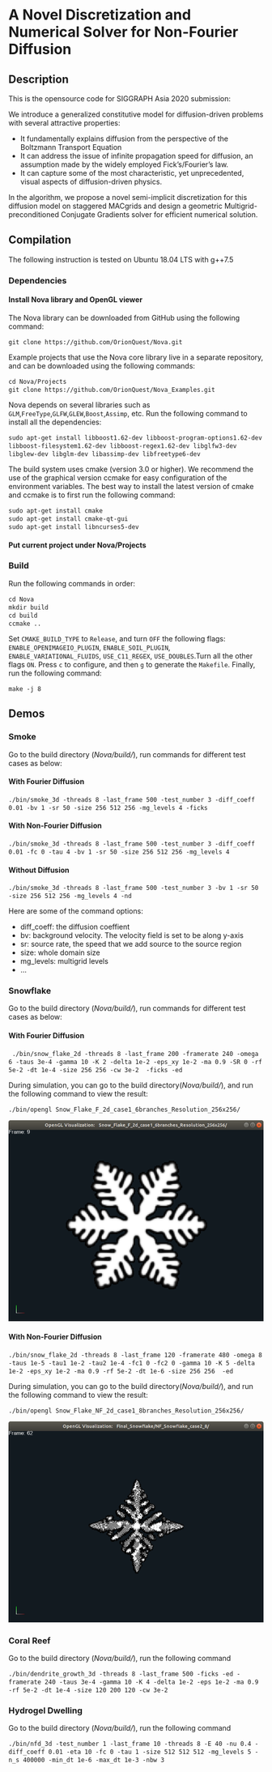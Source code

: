# A Novel Discretization and Numerical Solver for Non-Fourier Diffusion

## Description

This is the opensource code for SIGGRAPH Asia 2020 submission:

We introduce a generalized constitutive model for diffusion-driven problems with several attractive properties:
- It fundamentally explains diffusion from the perspective of the Boltzmann Transport Equation  
- It can address the issue of infinite propagation speed for diffusion, an assumption made by the widely employed Fick’s/Fourier’s law.
- It can capture some of the most characteristic, yet unprecedented, visual aspects of diffusion-driven physics.

In the algorithm, we propose a novel semi-implicit discretization for this diffusion model on staggered MACgrids and design a geometric Multigrid-preconditioned Conjugate Gradients solver for efficient numerical solution. 

## Compilation
The following instruction is tested on Ubuntu 18.04 LTS with g++7.5

### Dependencies
#### Install Nova library and OpenGL viewer
The Nova library can be downloaded from GitHub using the following command:
```
git clone https://github.com/OrionQuest/Nova.git
```
Example projects that use the Nova core library live in a separate repository, and can be downloaded using the following commands:
```
cd Nova/Projects
git clone https://github.com/OrionQuest/Nova_Examples.git
```
Nova depends on several libraries such as `GLM`,`FreeType`,`GLFW`,`GLEW`,`Boost`,`Assimp`, etc. Run the following command to install all the dependencies:
```
sudo apt-get install libboost1.62-dev libboost-program-options1.62-dev libboost-filesystem1.62-dev libboost-regex1.62-dev libglfw3-dev libglew-dev libglm-dev libassimp-dev libfreetype6-dev
```
The build system uses cmake (version 3.0 or higher). We recommend the use of the graphical version ccmake for easy configuration of the environment variables. The best way to install the latest version of cmake and ccmake is to first run the following command:
```
sudo apt-get install cmake
sudo apt-get install cmake-qt-gui
sudo apt-get install libncurses5-dev
```
#### Put current project under Nova/Projects
### Build
Run the following commands in order:
```
cd Nova
mkdir build
cd build
ccmake ..
```
Set ``CMAKE_BUILD_TYPE`` to ``Release``, and turn ``OFF`` the following flags: ``ENABLE_OPENIMAGEIO_PLUGIN``, ``ENABLE_SOIL_PLUGIN``, 
``ENABLE_VARIATIONAL_FLUIDS``, ``USE_C11_REGEX``, ``USE_DOUBLES``.Turn all the other flags ``ON``. 
Press ``c`` to configure, and then ``g`` to generate the ``Makefile``. Finally, run the following command:
```
make -j 8
```

## Demos
### Smoke
Go to the build directory (*Nova/build/*), run commands for different test cases as below:
#### With Fourier Diffusion
```
./bin/smoke_3d -threads 8 -last_frame 500 -test_number 3 -diff_coeff 0.01 -bv 1 -sr 50 -size 256 512 256 -mg_levels 4 -ficks
```
#### With Non-Fourier Diffusion
```
./bin/smoke_3d -threads 8 -last_frame 500 -test_number 3 -diff_coeff 0.01 -fc 0 -tau 4 -bv 1 -sr 50 -size 256 512 256 -mg_levels 4 
```
#### Without Diffusion
```
./bin/smoke_3d -threads 8 -last_frame 500 -test_number 3 -bv 1 -sr 50 -size 256 512 256 -mg_levels 4 -nd
```

Here are some of the command options:
- diff_coeff: the diffusion coeffient
- bv: background velocity. The velocity field is set to be along y-axis
- sr: source rate, the speed that we add source to the source region
- size: whole domain size
- mg_levels: multigrid levels
- ...

### Snowflake
Go to the build directory (*Nova/build/*), run commands for different test cases as below:
#### With Fourier Diffusion
```
 ./bin/snow_flake_2d -threads 8 -last_frame 200 -framerate 240 -omega 6 -taus 3e-4 -gamma 10 -K 2 -delta 1e-2 -eps_xy 1e-2 -ma 0.9 -SR 0 -rf 5e-2 -dt 1e-4 -size 256 256 -cw 3e-2  -ficks -ed
```
During simulation, you can go to the build directory(*Nova/build/*), and run the following command to view the result:
```
./bin/opengl Snow_Flake_F_2d_case1_6branches_Resolution_256x256/
```
![](./pic/snowflake_F_6.png)
#### With Non-Fourier Diffusion
```
./bin/snow_flake_2d -threads 8 -last_frame 120 -framerate 480 -omega 8 -taus 1e-5 -tau1 1e-2 -tau2 1e-4 -fc1 0 -fc2 0 -gamma 10 -K 5 -delta 1e-2 -eps_xy 1e-2 -ma 0.9 -rf 5e-2 -dt 1e-6 -size 256 256  -ed
```
During simulation, you can go to the build directory(*Nova/build/*), and run the following command to view the result:
```
./bin/opengl Snow_Flake_NF_2d_case1_8branches_Resolution_256x256/
```
![](./pic/snowflake_NF_case2_8.png)
### Coral Reef
Go to the build directory (*Nova/build/*), run the following command
```
./bin/dendrite_growth_3d -threads 8 -last_frame 500 -ficks -ed -framerate 240 -taus 3e-4 -gamma 10 -K 4 -delta 1e-2 -eps 1e-2 -ma 0.9 -rf 5e-2 -dt 1e-4 -size 120 200 120 -cw 3e-2
```
### Hydrogel Dwelling
Go to the build directory (*Nova/build/*), run the following command
```
./bin/nfd_3d -test_number 1 -last_frame 10 -threads 8 -E 40 -nu 0.4 -diff_coeff 0.01 -eta 10 -fc 0 -tau 1 -size 512 512 512 -mg_levels 5 -n_s 400000 -min_dt 1e-6 -max_dt 1e-3 -nbw 3
```